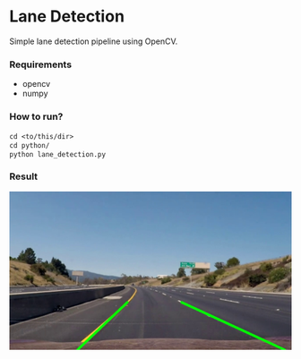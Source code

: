 # Lane Detection

Simple lane detection pipeline using OpenCV.

### Requirements
- opencv
- numpy

### How to run?
```
cd <to/this/dir>
cd python/
python lane_detection.py
```

### Result
![](https://raw.githubusercontent.com/shivaang12/lane-detection/master/data/lane_detection.jpg)